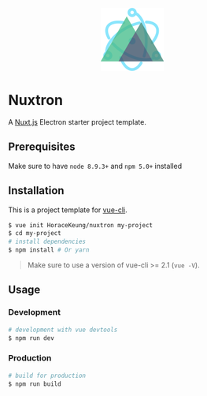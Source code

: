 <p align="center">
    <img width="128" src="https://raw.githubusercontent.com/HoraceKeung/nuxtron/master/template/static/icon.png">
</p>

# Nuxtron

A [Nuxt.js](https://github.com/nuxt/nuxt.js) Electron starter project template.

## Prerequisites

Make sure to have `node 8.9.3+` and `npm 5.0+` installed

## Installation

This is a project template for [vue-cli](https://github.com/vuejs/vue-cli).

``` bash
$ vue init HoraceKeung/nuxtron my-project  
$ cd my-project                     
# install dependencies
$ npm install # Or yarn
```

> Make sure to use a version of vue-cli >= 2.1 (`vue -V`).

## Usage

### Development

``` bash
# development with vue devtools
$ npm run dev
```

### Production

``` bash
# build for production
$ npm run build
```
